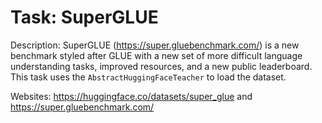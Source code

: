 Task: SuperGLUE
===============
Description: SuperGLUE (https://super.gluebenchmark.com/) is a new benchmark styled after GLUE with a new set of more difficult language understanding tasks, improved resources, and a new public leaderboard. This task uses the `AbstractHuggingFaceTeacher` to load the dataset.

Websites: https://huggingface.co/datasets/super_glue and https://super.gluebenchmark.com/
